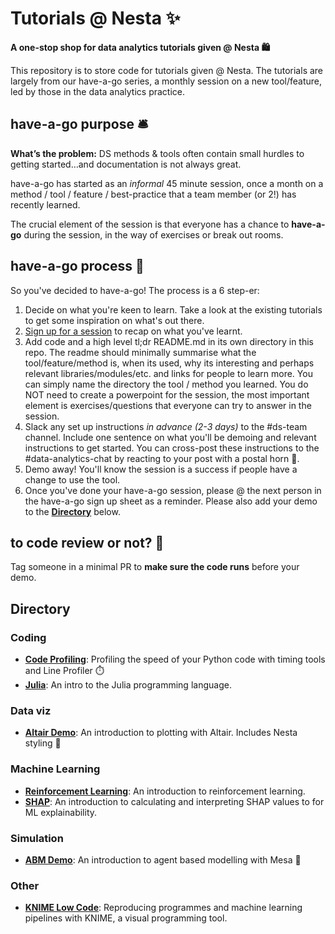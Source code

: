 # Tutorials @ Nesta ✨ 

**A one-stop shop for data analytics tutorials given @ Nesta 🛍️**

This repository is to store code for tutorials given @ Nesta. The tutorials are largely from our have-a-go series, a monthly session on a new tool/feature, led by those in the data analytics practice. 

## have-a-go purpose 🛎️ 

**What’s the problem:** DS methods & tools often contain small hurdles to getting started…and documentation is not always great. 

have-a-go has started as an *informal* 45 minute session, once a month on a method / tool / feature / best-practice that a team member (or 2!) has recently learned.

The crucial element of the session is that everyone has a chance to **have-a-go** during the session, in the way of exercises or break out rooms.   

## have-a-go process 🧰

So you've decided to have-a-go! The process is a 6 step-er:

1. Decide on what you're keen to learn. Take a look at the existing tutorials to get some inspiration on what's out there. 
2. [Sign up for a session](https://docs.google.com/document/d/1XoNQ9gSZ0xi8KM1DQVYtGe874cDet4iHUcU0w6wCvTI/edit?usp=gmail_thread) to recap on what you've learnt.   
3. Add code and a high level tl;dr README.md in its own directory in this repo. The readme should minimally summarise what the tool/feature/method is, when its used, why its interesting and perhaps relevant libraries/modules/etc. and links for people to learn more. You can simply name the directory the tool / method you learned. You do NOT need to create a powerpoint for the session, the most important element is exercises/questions that everyone can try to answer in the session. 
4. Slack any set up instructions _in advance (2-3 days)_ to the #ds-team channel. Include one sentence on what you'll be demoing and relevant instructions to get started. You can cross-post these instructions to the #data-analytics-chat by reacting to your post with a postal horn 📯. 
5. Demo away! You'll know the session is a success if people have a change to use the tool.  
6. Once you've done your have-a-go session, please @ the next person in the have-a-go sign up sheet as a reminder. Please also add your demo to the [**Directory**](https://github.com/nestauk/dap_tutorials#directory) below.  

## to code review or not? 🤔 

Tag someone in a minimal PR to **make sure the code runs** before your demo. 

## Directory

### Coding

- [**Code Profiling**](code_profiling/): Profiling the speed of your Python code with timing tools and Line Profiler ⏱️
- [**Julia**](julia/): An intro to the Julia programming language.

### Data viz

- [**Altair Demo**](altair_demo/): An introduction to plotting with Altair. Includes Nesta styling 💅

### Machine Learning

- [**Reinforcement Learning**](reinforcement_learning/): An introduction to reinforcement learning.
- [**SHAP**](SHAP/): An introduction to calculating and interpreting SHAP values to for ML explainability.

### Simulation

- [**ABM Demo**](abm_demo/): An introduction to agent based modelling with Mesa 👾

### Other

- [**KNIME Low Code**](knime_low_code/): Reproducing programmes and machine learning pipelines with KNIME, a visual programming tool.
